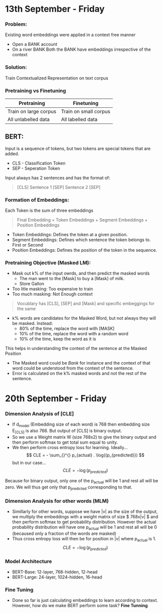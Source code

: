 # 13th September - Friday

### Problem:
Existing word embeddings were applied in a context free manner
- Open a BANK account
- On a river BANK
Both the BANK have embeddings irrespective of the context

### Solution:
Train Contextualized Representation on text corpus

### Pretraining vs Finetuning

| Pretraining | Finetuning |
| ------------ | ----------- |
| Train on large corpus | Train on small corpus |
| All unlabelled data | All labelled data |


## BERT:
Input is a sequence of tokens, but two tokens are special tokens that are added.
- CLS - Classification Token
- SEP - Seperation Token

Input always has 2 sentences and has the format of:
> \[CLS\] Sentence 1 \[SEP\] Sentence 2 \[SEP\]

### Formation of Embeddings:
Each Token is the sum of three embeddings
> Final Embedding = Token Embeddings + Segment Embeddings + Position Embeddings
- Token Embeddings: Defines the token at a given position.
- Segment Embeddings: Defines which sentence the token belongs to. First or Second
- Position Embeddings: Defines the position of the token in the sequence.

### Pretraining Objective (Masked LM):
- Mask out k% of the input owrds, and then predict the masked words
    - The man went to the \[Mask\] to buy a \[Mask\] of milk.
    - Store Gallon
- Too litle masking: Too expensive to train
- Too much masking: Not Enough context
> Vocublary has [CLS], [SEP] and [Mask] and specific embeggings for the same


- k% words are candidates for the Masked Word, but not always they will be masked. Instead:
    - 80% of the time, replace the word with \[MASK\]
    - 10% of the time, replace the word with a random word
    - 10% of the time, keep the word as it is

This helps in understanding the context of the sentence at the Masked Position
- The Masked word could be _Bank_ for instance and the context of that word could be understood from the context of the sentence.
- Error is calculated on the k% masked words and not the rest of the sentence.

# 20th September - Friday

### Dimension Analysis of [CLE]

- If d<sub>model</sub> (Embedding size of each word) is 768 then embedding size E<sub>[CLS]</sub> is also 768. But output of [CLS] is binary output.
- So we use a Weight matrix W (size 768x2) to give the binary output and then perform softmax to get total sum equal to unity.
- We then perform cross entropy loss for learning. Ideally...
$$ 
CLE = - \sum_{}^{} p_{actual} . \log({p_{predicted}})
$$
but in our case...
$$
CLE = -\log(p_{predicted})
$$

Because for binary output, only one of the p<sub>actual</sub> will be 1 and rest all will be zero. We will thus get only that p<sub>predicted</sub> corresponding to that.

### Dimension Analysis for other words (MLM)
- Simillarly for other words, suppose we have |v| as the size of the output, we multiply the embeddings with a weight matrix of size $ 768x|v| $ and then perform softmax to get probability distribution. However the actual probability distribution will have one p<sub>actual</sub> will be 1 and rest all will be 0 (becaused only a fraction of the words are masked)
- Thus cross entropy loss will then be for position in |v| where p<sub>actual</sub> is 1.
$$
CLE = -\log(p_{predicted})
$$


### Model Architecture
- BERT-Base: 12-layer, 768-hidden, 12-head
- BERT-Large: 24-layer, 1024-hidden, 16-head

### Fine Tuning
- Done so far is just calculating embeddings to learn according to context. However, how do we make BERT perform some task? **Fine Tunning**
